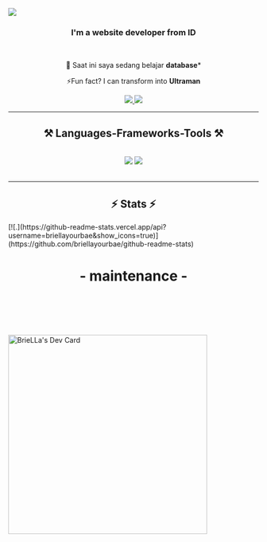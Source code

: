 [![](https://visitcount.itsvg.in/api?id=Briellayourbae&label=Profile%20Views&color=11&pretty=true)](https://visitcount.itsvg.in)
<h3 align="center">I'm a website developer from ID</h3>

<br/>

<div align="center">
 
 🔭 Saat ini saya sedang belajar **database***

⚡Fun fact? I can transform into **Ultraman**

 </div>
 
<div align="center"> 
  <a href="mailto:Briellayb@gmail.com">
    <img src="https://img.shields.io/badge/Gmail-333333?style=for-the-badge&logo=gmail&logoColor=red" />
  </a>
  <a href="https://faqihfaqih.my.id/" target="_blank">
     <img src="https://img.shields.io/badge/BrieLLa.YB-333333?style=for-the-badge&logo=Github&logoColor=red" target="_blank" />
  </a>
</div>

 <hr/>
 
<h2 align="center">⚒️ Languages-Frameworks-Tools ⚒️</h2>
<br/>
<div align="center">
    <img src="https://skillicons.dev/icons?i=html,css,javascript,java" />
    <img src="https://skillicons.dev/icons?i=tailwind,bootstrap,mysql,github,git,vscode" /><br>
</div>

<br/>
<hr/>

<h2 align="center">⚡ Stats ⚡</h2>
[![.](https://github-readme-stats.vercel.app/api?username=briellayourbae&show_icons=true)](https://github.com/briellayourbae/github-readme-stats)
<h1 align="center">- maintenance -</h1>

<br/><br/>
<br/>

<br/>
<a href="https://app.daily.dev/briella"><img src="https://api.daily.dev/devcards/0156cfc9046c4ccfaecb45fd5b0f48ba.png?r=9rt" width="400" alt="BrieLLa's Dev Card"/></a>

